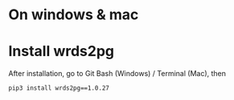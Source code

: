 # On windows & mac 

# Install wrds2pg

After installation, go to Git Bash (Windows) / Terminal (Mac), then

```
pip3 install wrds2pg==1.0.27
```